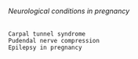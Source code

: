 ###### Neurological conditions in pregnancy
    Carpal tunnel syndrome
    Pudendal nerve compression
    Epilepsy in pregnancy
